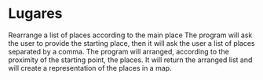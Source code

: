 # Lugares
Rearrange a list of places according to the main place
The program will ask the user to provide the starting place, then it will ask the user a list of places separated by a comma. 
The program will arranged, according to the proximity of the starting point, the places. 
It will return the arranged list and will create a representation of the places in a map.
